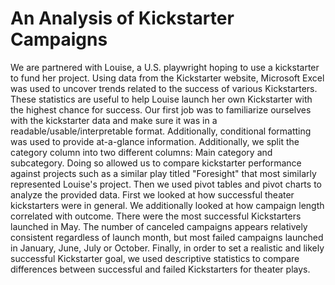 # An Analysis of Kickstarter Campaigns
We are partnered with Louise, a U.S. playwright hoping to use a kickstarter to fund her project. Using data from the Kickstarter website, Microsoft Excel was used to uncover trends related to the success of various Kickstarters. These statistics are useful to help Louise launch her own Kickstarter with the highest chance for success. 
Our first job was to familiarize ourselves with the kickstarter data and make sure it was in a readable/usable/interpretable format.
Additionally, conditional formatting was used to provide at-a-glance information. 
Additionally, we split the category column into two different columns: Main category and subcategory. Doing so allowed us to compare kickstarter performance against projects such as a similar play titled "Foresight" that most similarly represented Louise's project.
Then we used pivot tables and pivot charts to analyze the provided data.
First we looked at how successful theater kickstarters were in general.
We additionally looked at how campaign length correlated with outcome. There were the most successful Kickstarters launched in May. The number of canceled campaigns appears relatively consistent regardless of launch month, but most failed campaigns launched in January, June, July or October.
Finally, in order to set a realistic and likely successful Kickstarter goal, we used descriptive statistics to compare differences between successful and failed Kickstarters for theater plays.
